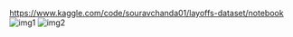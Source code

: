https://www.kaggle.com/code/souravchanda01/layoffs-dataset/notebook
![img1](https://user-images.githubusercontent.com/60698874/230114096-18080ee6-a1bf-49b3-ad40-4a2f54b99a2c.svg)
![img2](https://user-images.githubusercontent.com/60698874/230114166-24fedbc6-42ae-4a24-9524-e503753cdf12.svg)
